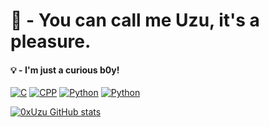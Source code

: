 <h1> 🧞 - You can call me Uzu, it's a pleasure. </h1>
<h4> 💡 - I'm just a curious b0y! </h4>

[![C](https://img.shields.io/badge/C-00599C?style=for-the-badge&logo=c&logoColor=white)](https://pt.wikipedia.org/wiki/C_(linguagem_de_programa%C3%A7%C3%A3o))
[![CPP](https://img.shields.io/badge/C%2B%2B-00599C?style=for-the-badge&logo=c%2B%2B&logoColor=white)](https://pt.wikipedia.org/wiki/C%2B%2B)
[![Python](https://img.shields.io/badge/Python-14354C?style=for-the-badge&logo=python&logoColor=white)](https://en.wikipedia.org/wiki/Python_(programming_language))
[![Python](https://img.shields.io/badge/Discord-7289DA?style=for-the-badge&logo=discord&logoColor=white)](https://discord.gg/K9tDMkrQCS)

[![0xUzu GitHub stats](https://github-readme-stats.vercel.app/api?username=0xUzu)](https://github.com/0xUzu)
